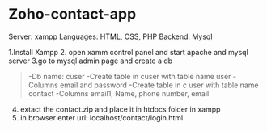 # Zoho-contact-app
Server: xampp
Languages: HTML, CSS, PHP
Backend: Mysql
>
>
1.Install Xampp
2. open xamm control panel and start apache and mysql server
3.go to mysql admin page and create a db
   >-Db name: cuser
   >-Create table in cuser with table name user
   >-Columns email and password
   >-Create table in c user with table name contact
   >-Columns email1, Name, phone number, email
4. extact the contact.zip and place it in htdocs folder in xampp
5. in browser enter url: localhost/contact/login.html
